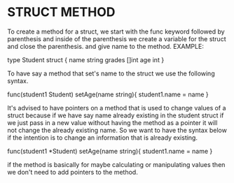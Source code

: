 # STRUCT METHOD

To create a method for a struct, we start with the func keyword followed by parenthesis and inside of the parenthesis we create a variable for the struct and close the parenthesis. and give name to the method. EXAMPLE:

type Student struct {
 name   string
 grades []int
 age    int
}

To have say a method that set's name to the struct we use the following syntax.

func(student1 Student) setAge(name string){
    student1.name = name
}

It's advised to have pointers on a method that is used to change values of a struct because if we have say name already existing in the student struct if we just pass in a new value without having the method as a pointer it will not change the already existing name. So we want to have the syntax below if the intention is to change an information that is already existing.

func(student1 *Student) setAge(name string){
    student1.name = name
}

if the method is basically for maybe calculating or manipulating values then we don't need to add pointers to the method. 
